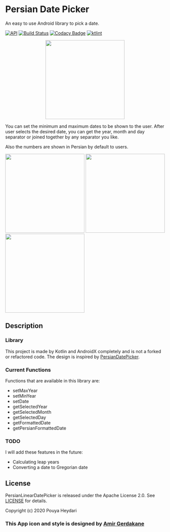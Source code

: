 # Persian Date Picker
An easy to use Android library to pick a date.

[![API](https://img.shields.io/badge/API-16%2B-brightgreen.svg?style=flat)](https://android-arsenal.com/api?level=16)
[![Build Status](https://travis-ci.org/SirLordPouya/PersianLinearDatePicker.svg?branch=master)](https://travis-ci.org/SirLordPouya/PersianLinearDatePicker)
[![Codacy Badge](https://api.codacy.com/project/badge/Grade/7e8f094fd77044b5b26bc6c157bfbbc3)](https://www.codacy.com/manual/SirLordPouya/AndroidAppUpdater?utm_source=github.com&amp;utm_medium=referral&amp;utm_content=SirLordPouya/AndroidAppUpdater&amp;utm_campaign=Badge_Grade)
[![ktlint](https://img.shields.io/badge/code%20style-%E2%9D%A4-FF4081.svg)](https://ktlint.github.io/)

<p align="center">
<img src="https://github.com/SirLordPouya/StarWars/blob/master/shots/appicon.png" width="250">
</p>

You can set the minimum and maximum dates to be shown to the user. After user selects the desired date,
you can get the year, month and day separator or joined together by any separator you like.

Also the numbers are shown in Persian by default to users.

<img src="https://github.com/SirLordPouya/StarWars/blob/master/shots/Screenshot_1.png" width="250"> <img src="https://github.com/SirLordPouya/StarWars/blob/master/shots/Screenshot_2.png" width="250"> <img src="https://github.com/SirLordPouya/StarWars/blob/master/shots/Screenshot_3.png" width="250">

## Description

### Library

This project is made by Kotlin and AndroidX completely and is not a forked or refactored code.
The design is inspired by [PersianDatePicker](https://github.com/alibehzadian/PersianDatePicker).

### Current Functions

Functions that are available in this library are:

*   setMaxYear
*   setMinYear
*   setDate
*   getSelectedYear
*   getSelectedMonth
*   getSelectedDay
*   getFormattedDate
*   getPersianFormattedDate

### TODO

I will add these features in the future:

*   Calculating leap years
*   Converting a date to Gregorian date

## License

PersianLinearDatePicker is released under the Apache License 2.0. See [LICENSE](https://github.com/SirLordPouya/PersianLinearDatePicker/blob/master/LICENSE.md) for details.

Copyright (c) 2020 Pouya Heydari

### <div>This App icon and style is designed by <a href="https://dribbble.com/Amirgk" title="Amir Gerdakane">Amir Gerdakane</a>
